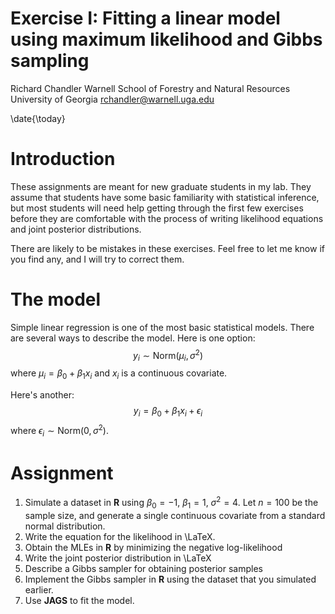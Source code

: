 Exercise I: Fitting a linear model using maximum likelihood and Gibbs sampling
================
Richard Chandler
Warnell School of Forestry and Natural Resources
University of Georgia
<rchandler@warnell.uga.edu>

\date{\today}


# Introduction

These assignments are meant for new graduate students in my lab. They
assume that students have some basic familiarity with statistical
inference, but most students will need help getting through the first
few exercises before they are comfortable with the process of writing
likelihood equations and joint posterior distributions.

There are likely to be mistakes in these exercises. Feel free to let
me know if you find any, and I will try to correct them.


# The model

Simple linear regression is one of the most basic statistical
models. There are several ways to describe the model. Here is one
option:
$$y_i \sim \mathrm{Norm}(\mu_i,\sigma^2)$$
where $\mu_i = \beta_0 + \beta_1 x_i$ and $x_i$ is a continuous covariate.

Here's another:
$$y_i = \beta_0 + \beta_1 x_i + \epsilon_i$$
where $\epsilon_i \sim \mathrm{Norm}(0, \sigma^2)$.

# Assignment


1. Simulate a dataset in **R** using $\beta_0=-1$, $\beta_1=1$,
    $\sigma^2=4$. Let $n=100$ be the sample size, and generate a
    single continuous covariate from a standard normal distribution.
2. Write the equation for the likelihood in \LaTeX.
3. Obtain the MLEs in **R** by minimizing the negative log-likelihood
4. Write the joint posterior distribution in \LaTeX
5. Describe a Gibbs sampler for obtaining posterior samples
6. Implement the Gibbs sampler in **R** using the dataset that
    you simulated earlier.
7. Use **JAGS** to fit the model.




